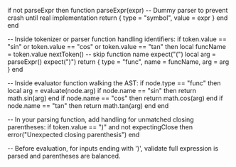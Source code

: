if not parseExpr then
  function parseExpr(expr)
    -- Dummy parser to prevent crash until real implementation
    return { type = "symbol", value = expr }
  end
end

-- Inside tokenizer or parser function handling identifiers:
if token.value == "sin" or token.value == "cos" or token.value == "tan" then
  local funcName = token.value
  nextToken() -- skip function name
  expect("(")
  local arg = parseExpr()
  expect(")")
  return { type = "func", name = funcName, arg = arg }
end

-- Inside evaluator function walking the AST:
if node.type == "func" then
  local arg = evaluate(node.arg)
  if node.name == "sin" then return math.sin(arg) end
  if node.name == "cos" then return math.cos(arg) end
  if node.name == "tan" then return math.tan(arg) end
end

-- In your parsing function, add handling for unmatched closing parentheses:
if token.value == ")" and not expectingClose then
  error("Unexpected closing parenthesis")
end

-- Before evaluation, for inputs ending with ')', validate full expression is parsed and parentheses are balanced.